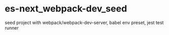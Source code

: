 # es-next_webpack-dev_seed

seed project with webpack/webpack-dev-server, babel env preset, jest test runner
